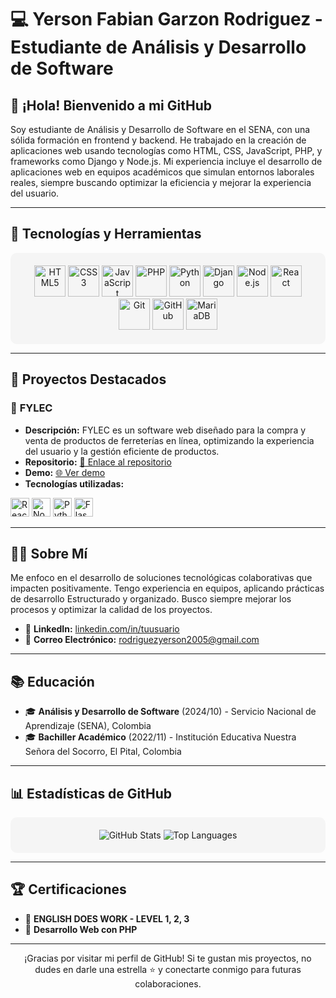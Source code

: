 # 💻 **Yerson Fabian Garzon Rodriguez - Estudiante de Análisis y Desarrollo de Software**

## 👋 **¡Hola! Bienvenido a mi GitHub**

Soy estudiante de Análisis y Desarrollo de Software en el SENA, con una sólida formación en frontend y backend. He trabajado en la creación de aplicaciones web usando tecnologías como HTML, CSS, JavaScript, PHP, y frameworks como Django y Node.js. Mi experiencia incluye el desarrollo de aplicaciones web en equipos académicos que simulan entornos laborales reales, siempre buscando optimizar la eficiencia y mejorar la experiencia del usuario.

---

## 🔧 **Tecnologías y Herramientas**

<div align="center" style="background-color:#f5f5f5; padding:20px; border-radius:10px;">
    <img src="https://cdn.jsdelivr.net/gh/devicons/devicon/icons/html5/html5-original.svg" height="50" alt="HTML5" />
    <img src="https://cdn.jsdelivr.net/gh/devicons/devicon/icons/css3/css3-original.svg" height="50" alt="CSS3" />
    <img src="https://cdn.jsdelivr.net/gh/devicons/devicon/icons/javascript/javascript-original.svg" height="50" alt="JavaScript" />
    <img src="https://cdn.jsdelivr.net/gh/devicons/devicon/icons/php/php-original.svg" height="50" alt="PHP" />
    <img src="https://cdn.jsdelivr.net/gh/devicons/devicon/icons/python/python-original.svg" height="50" alt="Python" />
    <img src="https://cdn.jsdelivr.net/gh/devicons/devicon/icons/django/django-original.svg" height="50" alt="Django" />
    <img src="https://cdn.jsdelivr.net/gh/devicons/devicon/icons/nodejs/nodejs-original.svg" height="50" alt="Node.js" />
    <img src="https://cdn.jsdelivr.net/gh/devicons/devicon/icons/react/react-original.svg" height="50" alt="React" />
    <img src="https://cdn.jsdelivr.net/gh/devicons/devicon/icons/git/git-original.svg" height="50" alt="Git" />
    <img src="https://cdn.jsdelivr.net/gh/devicons/devicon/icons/github/github-original.svg" height="50" alt="GitHub" />
    <img src="https://cdn.jsdelivr.net/gh/devicons/devicon/icons/mysql/mysql-original.svg" height="50" alt="MariaDB" />
</div>

---

## 🚀 **Proyectos Destacados**

### 🌟 **FYLEC**
   - **Descripción:** FYLEC es un software web diseñado para la compra y venta de productos de ferreterías en línea, optimizando la experiencia del usuario y la gestión eficiente de productos.
   - **Repositorio:** [🔗 Enlace al repositorio](https://github.com/usuario/proyecto)
   - **Demo:** [🌐 Ver demo](https://fylec.com.co)
   - **Tecnologías utilizadas:**
   <p>
       <img src="https://cdn.jsdelivr.net/gh/devicons/devicon/icons/react/react-original.svg" height="30" alt="React" />
       <img src="https://cdn.jsdelivr.net/gh/devicons/devicon/icons/nodejs/nodejs-original.svg" height="30" alt="Node.js" />
       <img src="https://cdn.jsdelivr.net/gh/devicons/devicon/icons/python/python-original.svg" height="30" alt="Python" />
       <img src="https://cdn.jsdelivr.net/gh/devicons/devicon/icons/flask/flask-original.svg" height="30" alt="Flask" />
   </p>

---

## 👨‍💼 **Sobre Mí**

Me enfoco en el desarrollo de soluciones tecnológicas colaborativas que impacten positivamente. Tengo experiencia en equipos, aplicando prácticas de desarrollo Estructurado y organizado. Busco siempre mejorar los procesos y optimizar la calidad de los proyectos.

- 💼 **LinkedIn:** [linkedin.com/in/tuusuario](https://www.linkedin.com/in/yerson-rodriguez/)
- 📧 **Correo Electrónico:** rodriguezyerson2005@gmail.com

---

## 📚 **Educación**

- 🎓 **Análisis y Desarrollo de Software** (2024/10) - Servicio Nacional de Aprendizaje (SENA), Colombia
- 🎓 **Bachiller Académico** (2022/11) - Institución Educativa Nuestra Señora del Socorro, El Pital, Colombia

---

## 📊 **Estadísticas de GitHub**

<div align="center" style="background-color:#f5f5f5; padding:20px; border-radius:10px;">
    <img src="https://github-readme-stats.vercel.app/api?username=tuusuario&show_icons=true&theme=radical" alt="GitHub Stats" />
    <img src="https://github-readme-stats.vercel.app/api/top-langs/?username=tuusuario&layout=compact&theme=radical" alt="Top Languages" />
</div>

---

## 🏆 **Certificaciones**

- 🏅 **ENGLISH DOES WORK - LEVEL 1, 2, 3**
- 🏅 **Desarrollo Web con PHP**

---

<p align="center">
    ¡Gracias por visitar mi perfil de GitHub! Si te gustan mis proyectos, no dudes en darle una estrella ⭐ y conectarte conmigo para futuras colaboraciones.
</p>
